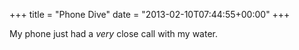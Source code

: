 +++
title = "Phone Dive"
date = "2013-02-10T07:44:55+00:00"
+++

My phone just had a <em>very</em> close call with my water.
			